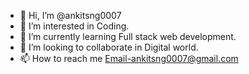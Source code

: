 - 👋 Hi, I’m @ankitsng0007
- 👀 I’m interested in Coding.
- 🌱 I’m currently learning Full stack web development.
- 💞️ I’m looking to collaborate in Digital world.
- 📫 How to reach me Email-ankitsng0007@gmail.com

<!---
ankitsng0007/ankitsng0007 is a ✨ special ✨ repository because its `README.md` (this file) appears on your GitHub profile.
You can click the Preview link to take a look at your changes.
--->
